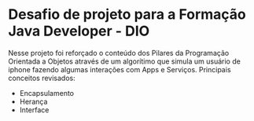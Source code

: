 # Desafio de projeto para a Formação Java Developer - DIO
Nesse projeto foi reforçado o conteúdo dos Pilares da Programação Orientada a Objetos através de um algorítimo que simula um usuário de iphone fazendo algumas interações com Apps e Serviços.
Principais conceitos revisados:
- Encapsulamento
- Herança
- Interface

